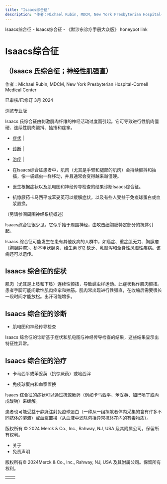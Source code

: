 ```yaml
---
title: "Isaacs综合征"
description: "作者：Michael Rubin, MDCM, New York Presbyterian Hospital-Cornell Medical Center"
---
```


﻿Isaacs综合征 - Isaacs综合征 - 《默沙东诊疗手册大众版》 honeypot link

# Isaacs综合征

## （Isaacs 氏综合征；神经性肌强直）

作者：Michael Rubin, MDCM, New York Presbyterian Hospital-Cornell Medical Center

已审核/已修订 3月 2024

浏览专业版

Isaacs 氏综合征由刺激肌肉纤维的神经活动过度而引起。它可导致进行性肌肉僵硬、连续性肌肉颤抖、抽搐和痉挛。

- [症状](#症状_v88389098_zh) \|
- [诊断](#诊断_v88389102_zh) \|
- [治疗](#治疗_v12824290_zh) \|

- 在Isaacs综合征患者中，肌肉（尤其是手臂和腿部的肌肉）会持续颤抖和抽搐，像一袋蠕虫一样移动，并且通常会变得越来越僵硬。

- 医生根据症状以及肌电图和神经传导检查的结果诊断Isaacs综合征。

- 抗惊厥药卡马西平或苯妥英可以缓解症状，以及有些人受益于免疫球蛋白或血浆置换。


（另请参阅周围神经系统概述）

Isaacs综合征很少见。它似乎始于周围神经，由攻击细胞膜特定部分的抗体引起。

Isaacs 综合征可能发生在患有其他疾病的人群中，如癌症、重症肌无力、胸腺瘤（胸腺肿瘤）、桥本甲状腺炎、维生素 B12 缺乏、乳糜泻和全身性风湿性疾病。该病还可以遗传。

## Isaacs 综合征的症状

肌肉（尤其是上肢和下肢）连续性颤搐，导致蠕虫样运动。此症状称作肌肉颤搐。患者手脚可能间歇性肌肉痉挛和抽筋。肌肉常出现进行性强直，在收缩后需要很长一段时间才能放松。出汗可能增多。

## Isaacs 综合征的诊断

- 肌电图和神经传导检查


Isaacs 综合征的诊断基于症状和肌电图与神经传导检查的结果，这些结果显示出特征性异常。

## Isaacs 综合征的治疗

- 卡马西平或苯妥英（抗惊厥药）或地西泮

- 免疫球蛋白和血浆置换


Isaacs 综合征的症状可以通过抗惊厥药（例如卡马西平、苯妥英、加巴喷丁或丙戊酸钠）来缓解。

患者也可能受益于静脉注射免疫球蛋白（一种从一组捐献者体内采集的含有许多不同抗体的溶液）或血浆置换（从血液中滤除包括异常抗体在内的有毒物质）。



版权所有 © 2024
Merck & Co., Inc., Rahway, NJ, USA 及其附属公司。保留所有权利。

- 关于
- 免责声明

版权所有© 2024Merck & Co., Inc., Rahway, NJ, USA 及其附属公司。保留所有权利。

|     |     |
| --- | --- |
|  |  |
